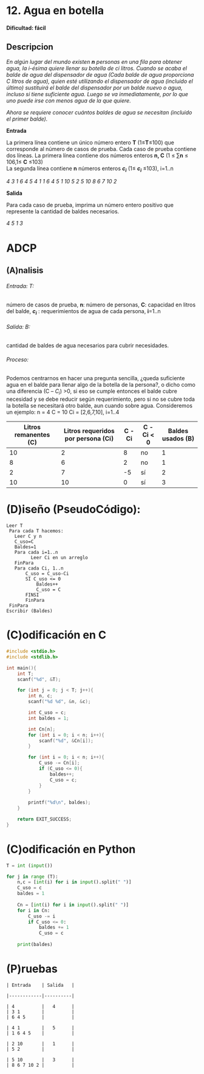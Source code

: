 
# 12. Agua en botella

#### Dificultad: fácil

## Descripcion

*En algún lugar del mundo existen **n** personas en una fila para obtener agua, la i-ésima quiere llenar su botella de ci litros. Cuando se acaba el balde de agua del dispensador de agua (Cada balde de agua proporciona C litros de agua), quien esté utilizando el dispensador de agua (incluido el último) sustituirá el balde del dispensador por un balde nuevo o agua, incluso si tiene suficiente agua. Luego se va inmediatamente, por lo que uno puede irse con menos agua de la que quiere.*
    
*Ahora se requiere conocer cuántos baldes de agua se necesitan (incluido el primer balde).*

**Entrada**
    
La primera línea contiene un único número entero **T** (1≤**T**≤100) que corresponde al número de casos de prueba.
Cada caso de prueba contiene dos líneas.
La primera línea contiene dos números enteros **n, C** (1 ≤ ∑**n** ≤ 106,1≤ **C** ≤103)   
La segunda línea contiene **n** números enteros **$c_i$** (1≤ **$c_i$** ≤103), i=1..n

*4
3 1
6 4 5
4 1
1 6 4 5
1 10
5 2
5 10
8 6 7 10 2*

**Salida**

Para cada caso de prueba, imprima un número entero positivo que represente la cantidad de baldes necesarios.

*4
5
1
3*

# ADCP

## (A)nalisis

###### Entrada: T: 
número de casos de prueba, **n**: número de personas, **C**: capacidad en litros del balde, **$c_i$** : requerimientos de agua de cada persona, **i**=1..n

###### Salida: B:  
cantidad de baldes de agua necesarios para cubrir necesidades. 

###### Proceso: 
Podemos centrarnos en hacer una pregunta sencilla, ¿queda suficiente agua en el balde para llenar algo de la botella de la persona?, o dicho como una diferencia (C – $C_i$) >0, si eso se cumple entonces el balde cubre necesidad y se debe reducir según requerimiento, pero si no se cubre toda la botella se necesitará otro balde, aun cuando sobre agua.  Consideremos un ejemplo: n = 4 C = 10 Ci = [2,6,7,10], i=1..4

| Litros remanentes (C) | Litros requeridos por persona (Ci) | C - Ci | C - Ci < 0 | Baldes usados (B) |
|-----------------------|------------------------------------|--------|------------|-------------------|
| 10                    | 2                                  | 8      | no         | 1                 |
| 8                     | 6                                  | 2      | no         | 1                 |
| 2                     | 7                                  | -5     | sí         | 2                 |
| 10                    | 10                                 | 0      | sí         | 3                 |


# (D)iseño (PseudoCódigo):
```pseint
Leer T
 Para cada T hacemos:
   Leer C y n 
   C_uso=C
   Baldes=1
   Para cada i=1..n 
         Leer Ci en un arreglo
   FinPara
   Para cada Ci, 1..n 
       C_uso = C_uso-Ci
       SI C_uso <= 0
           Baldes++
           C_uso = C
       FINSI
       FinPara
 FinPara
Escribir (Baldes)
```


# (C)odificación en C
```c
#include <stdio.h>
#include <stdlib.h>

int main(){
    int T;
    scanf("%d", &T);

    for (int j = 0; j < T; j++){
        int n, c;
        scanf("%d %d", &n, &c);

        int C_uso = c;
        int baldes = 1;

        int Cn[n];
        for (int i = 0; i < n; i++){
            scanf("%d", &Cn[i]);
        }

        for (int i = 0; i < n; i++){
            C_uso -= Cn[i];
            if (C_uso <= 0){
                baldes++;
                C_uso = c;
            }   
        }
        
        printf("%d\n", baldes);
    }

    return EXIT_SUCCESS;
}
```
# (C)odificación en Python
```py
T = int (input())

for j in range (T):
    n,c = [int(i) for i in input().split(" ")]
    C_uso = c
    baldes = 1
    
    Cn = [int(i) for i in input().split(" ")]
    for i in Cn:
        C_uso -= i
        if C_uso <= 0:
            baldes += 1
            C_uso = c
            
    print(baldes)
```
# (P)ruebas


    | Entrada    | Salida   |

    |------------|----------| 
    
    | 4          |   4      |
    | 3 1        |          |
    | 6 4 5      |          |

    | 4 1        |   5      |
    | 1 6 4 5    |          |

    | 2 10       |   1      |
    | 5 2        |          |

    | 5 10       |   3      |
    | 8 6 7 10 2 |          |
